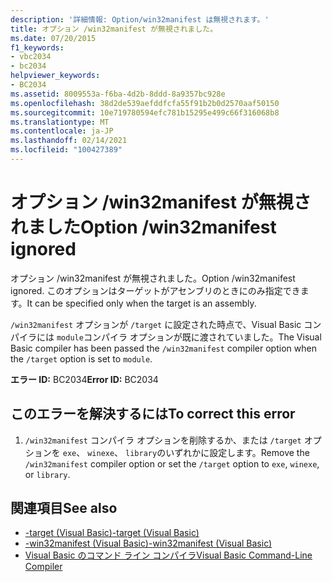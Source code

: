 ```yaml
---
description: '詳細情報: Option/win32manifest は無視されます。'
title: オプション /win32manifest が無視されました。
ms.date: 07/20/2015
f1_keywords:
- vbc2034
- bc2034
helpviewer_keywords:
- BC2034
ms.assetid: 8009553a-f6ba-4d2b-8ddd-8a9357bc928e
ms.openlocfilehash: 38d2de539aefddfcfa55f91b2b0d2570aaf50150
ms.sourcegitcommit: 10e719780594efc781b15295e499c66f316068b8
ms.translationtype: MT
ms.contentlocale: ja-JP
ms.lasthandoff: 02/14/2021
ms.locfileid: "100427389"
---
```

# <a name="option-win32manifest-ignored"></a><span data-ttu-id="be069-103">オプション /win32manifest が無視されました</span><span class="sxs-lookup"><span data-stu-id="be069-103">Option /win32manifest ignored</span></span>

<span data-ttu-id="be069-104">オプション /win32manifest が無視されました。</span><span class="sxs-lookup"><span data-stu-id="be069-104">Option /win32manifest ignored.</span></span> <span data-ttu-id="be069-105">このオプションはターゲットがアセンブリのときにのみ指定できます。</span><span class="sxs-lookup"><span data-stu-id="be069-105">It can be specified only when the target is an assembly.</span></span>  
  
 <span data-ttu-id="be069-106">`/win32manifest` オプションが `/target` に設定された時点で、Visual Basic コンパイラには `module`コンパイラ オプションが既に渡されていました。</span><span class="sxs-lookup"><span data-stu-id="be069-106">The Visual Basic compiler has been passed the `/win32manifest` compiler option when the `/target` option is set to `module`.</span></span>  
  
 <span data-ttu-id="be069-107">**エラー ID:** BC2034</span><span class="sxs-lookup"><span data-stu-id="be069-107">**Error ID:** BC2034</span></span>  
  
## <a name="to-correct-this-error"></a><span data-ttu-id="be069-108">このエラーを解決するには</span><span class="sxs-lookup"><span data-stu-id="be069-108">To correct this error</span></span>  
  
1. <span data-ttu-id="be069-109">`/win32manifest` コンパイラ オプションを削除するか、または `/target` オプションを `exe`、 `winexe`、 `library`のいずれかに設定します。</span><span class="sxs-lookup"><span data-stu-id="be069-109">Remove the `/win32manifest` compiler option or set the `/target` option to `exe`, `winexe`, or `library`.</span></span>  
  
## <a name="see-also"></a><span data-ttu-id="be069-110">関連項目</span><span class="sxs-lookup"><span data-stu-id="be069-110">See also</span></span>

- [<span data-ttu-id="be069-111">-target (Visual Basic)</span><span class="sxs-lookup"><span data-stu-id="be069-111">-target (Visual Basic)</span></span>](../reference/command-line-compiler/target.md)
- [<span data-ttu-id="be069-112">-win32manifest (Visual Basic)</span><span class="sxs-lookup"><span data-stu-id="be069-112">-win32manifest (Visual Basic)</span></span>](../reference/command-line-compiler/win32manifest.md)
- [<span data-ttu-id="be069-113">Visual Basic のコマンド ライン コンパイラ</span><span class="sxs-lookup"><span data-stu-id="be069-113">Visual Basic Command-Line Compiler</span></span>](../reference/command-line-compiler/index.md)
